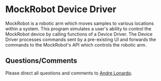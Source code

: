 # MockRobot Device Driver

MockRobot is a robotic arm which moves samples to various locations within a system. This program simulates a user's ability to control the MockRobot device by calling functions of a Device Driver. The Device Driver processes commands sent by a pre-existing UI and forwards the commands to the MockRobot's API which controls the robotic arm.

## Questions/Comments
Please direct all questions and comments to [Andre Lonardo](https://www.linkedin.com/in/andre-lonardo/).
